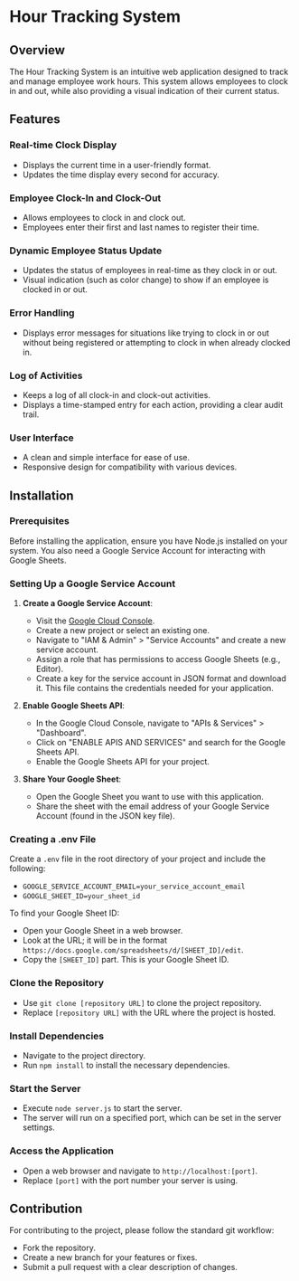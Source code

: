 
# Hour Tracking System

## Overview
The Hour Tracking System is an intuitive web application designed to track and manage employee work hours. This system allows employees to clock in and out, while also providing a visual indication of their current status.

## Features

### Real-time Clock Display
- Displays the current time in a user-friendly format.
- Updates the time display every second for accuracy.

### Employee Clock-In and Clock-Out
- Allows employees to clock in and clock out.
- Employees enter their first and last names to register their time.

### Dynamic Employee Status Update
- Updates the status of employees in real-time as they clock in or out.
- Visual indication (such as color change) to show if an employee is clocked in or out.

### Error Handling
- Displays error messages for situations like trying to clock in or out without being registered or attempting to clock in when already clocked in.

### Log of Activities
- Keeps a log of all clock-in and clock-out activities.
- Displays a time-stamped entry for each action, providing a clear audit trail.

### User Interface
- A clean and simple interface for ease of use.
- Responsive design for compatibility with various devices.

## Installation

### Prerequisites
Before installing the application, ensure you have Node.js installed on your system. You also need a Google Service Account for interacting with Google Sheets.

### Setting Up a Google Service Account
1. **Create a Google Service Account**:
   - Visit the [Google Cloud Console](https://console.cloud.google.com/).
   - Create a new project or select an existing one.
   - Navigate to "IAM & Admin" > "Service Accounts" and create a new service account.
   - Assign a role that has permissions to access Google Sheets (e.g., Editor).
   - Create a key for the service account in JSON format and download it. This file contains the credentials needed for your application.

2. **Enable Google Sheets API**:
   - In the Google Cloud Console, navigate to "APIs & Services" > "Dashboard".
   - Click on "ENABLE APIS AND SERVICES" and search for the Google Sheets API.
   - Enable the Google Sheets API for your project.

3. **Share Your Google Sheet**:
   - Open the Google Sheet you want to use with this application.
   - Share the sheet with the email address of your Google Service Account (found in the JSON key file).

### Creating a .env File
Create a `.env` file in the root directory of your project and include the following:
- `GOOGLE_SERVICE_ACCOUNT_EMAIL=your_service_account_email`
- `GOOGLE_SHEET_ID=your_sheet_id`

To find your Google Sheet ID:
- Open your Google Sheet in a web browser.
- Look at the URL; it will be in the format `https://docs.google.com/spreadsheets/d/[SHEET_ID]/edit`.
- Copy the `[SHEET_ID]` part. This is your Google Sheet ID.

### Clone the Repository
- Use `git clone [repository URL]` to clone the project repository.
- Replace `[repository URL]` with the URL where the project is hosted.

### Install Dependencies
- Navigate to the project directory.
- Run `npm install` to install the necessary dependencies.

### Start the Server
- Execute `node server.js` to start the server.
- The server will run on a specified port, which can be set in the server settings.

### Access the Application
- Open a web browser and navigate to `http://localhost:[port]`.
- Replace `[port]` with the port number your server is using.

## Contribution
For contributing to the project, please follow the standard git workflow:
- Fork the repository.
- Create a new branch for your features or fixes.
- Submit a pull request with a clear description of changes.
